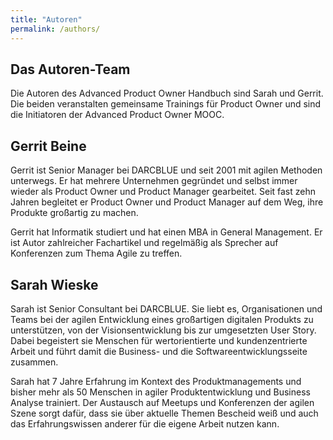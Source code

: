 ```yaml
---
title: "Autoren"
permalink: /authors/
---
```


## Das Autoren-Team

Die Autoren des Advanced Product Owner Handbuch sind Sarah und Gerrit.
Die beiden veranstalten gemeinsame Trainings für Product Owner und sind die Initiatoren der Advanced Product Owner MOOC.

## Gerrit Beine

Gerrit ist Senior Manager bei DARCBLUE und seit 2001 mit agilen Methoden unterwegs.
Er hat mehrere Unternehmen gegründet und selbst immer wieder als Product Owner und Product Manager gearbeitet.
Seit fast zehn Jahren begleitet er Product Owner und Product Manager auf dem Weg, ihre Produkte großartig zu machen.

Gerrit hat Informatik studiert und hat einen MBA in General Management.
Er ist Autor zahlreicher Fachartikel und regelmäßig als Sprecher auf Konferenzen zum Thema Agile zu treffen.

## Sarah Wieske

Sarah ist Senior Consultant bei DARCBLUE.
Sie liebt es, Organisationen und Teams bei der agilen Entwicklung eines großartigen digitalen Produkts zu unterstützen, von der Visionsentwicklung bis zur umgesetzten User Story.
Dabei begeistert sie Menschen für wertorientierte und kundenzentrierte Arbeit und führt damit die Business- und die Softwareentwicklungsseite zusammen.  

Sarah hat 7 Jahre Erfahrung im Kontext des Produktmanagements und bisher mehr als 50 Menschen in agiler Produktentwicklung und Business Analyse trainiert.
Der Austausch auf Meetups und Konferenzen der agilen Szene sorgt dafür, dass sie über aktuelle Themen Bescheid weiß und auch das Erfahrungswissen anderer für die eigene Arbeit nutzen kann.